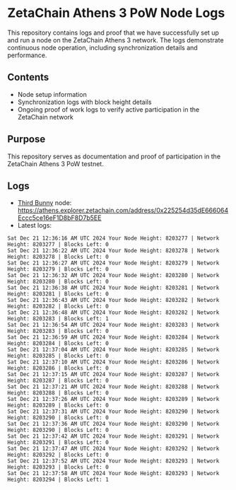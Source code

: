 # ZetaChain Athens 3 PoW Node Logs
This repository contains logs and proof that we have successfully set up and run a node on the ZetaChain Athens 3 network. The logs demonstrate continuous node operation, including synchronization details and performance.

## Contents
- Node setup information
- Synchronization logs with block height details
- Ongoing proof of work logs to verify active participation in the ZetaChain network

## Purpose
This repository serves as documentation and proof of participation in the ZetaChain Athens 3 PoW testnet.

## Logs

- [Third Bunny](https://thirdbunny.xyz/) node: https://athens.explorer.zetachain.com/address/0x225254d35dE666064Eccc5ce16eF1D8bF8D7b5EE
- Latest logs:
```
Sat Dec 21 12:36:16 AM UTC 2024 Your Node Height: 8203277 | Network Height: 8203277 | Blocks Left: 0
Sat Dec 21 12:36:22 AM UTC 2024 Your Node Height: 8203278 | Network Height: 8203278 | Blocks Left: 0
Sat Dec 21 12:36:27 AM UTC 2024 Your Node Height: 8203279 | Network Height: 8203279 | Blocks Left: 0
Sat Dec 21 12:36:32 AM UTC 2024 Your Node Height: 8203280 | Network Height: 8203280 | Blocks Left: 0
Sat Dec 21 12:36:38 AM UTC 2024 Your Node Height: 8203281 | Network Height: 8203281 | Blocks Left: 0
Sat Dec 21 12:36:43 AM UTC 2024 Your Node Height: 8203282 | Network Height: 8203282 | Blocks Left: 0
Sat Dec 21 12:36:48 AM UTC 2024 Your Node Height: 8203282 | Network Height: 8203283 | Blocks Left: 1
Sat Dec 21 12:36:54 AM UTC 2024 Your Node Height: 8203283 | Network Height: 8203283 | Blocks Left: 0
Sat Dec 21 12:36:59 AM UTC 2024 Your Node Height: 8203284 | Network Height: 8203284 | Blocks Left: 0
Sat Dec 21 12:37:04 AM UTC 2024 Your Node Height: 8203285 | Network Height: 8203285 | Blocks Left: 0
Sat Dec 21 12:37:10 AM UTC 2024 Your Node Height: 8203286 | Network Height: 8203286 | Blocks Left: 0
Sat Dec 21 12:37:15 AM UTC 2024 Your Node Height: 8203287 | Network Height: 8203287 | Blocks Left: 0
Sat Dec 21 12:37:21 AM UTC 2024 Your Node Height: 8203288 | Network Height: 8203288 | Blocks Left: 0
Sat Dec 21 12:37:26 AM UTC 2024 Your Node Height: 8203289 | Network Height: 8203289 | Blocks Left: 0
Sat Dec 21 12:37:31 AM UTC 2024 Your Node Height: 8203290 | Network Height: 8203290 | Blocks Left: 0
Sat Dec 21 12:37:36 AM UTC 2024 Your Node Height: 8203290 | Network Height: 8203290 | Blocks Left: 0
Sat Dec 21 12:37:42 AM UTC 2024 Your Node Height: 8203291 | Network Height: 8203291 | Blocks Left: 0
Sat Dec 21 12:37:47 AM UTC 2024 Your Node Height: 8203292 | Network Height: 8203292 | Blocks Left: 0
Sat Dec 21 12:37:52 AM UTC 2024 Your Node Height: 8203293 | Network Height: 8203293 | Blocks Left: 0
Sat Dec 21 12:37:58 AM UTC 2024 Your Node Height: 8203293 | Network Height: 8203294 | Blocks Left: 1
```
